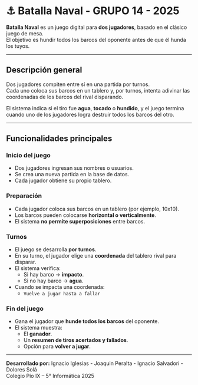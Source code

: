 # ⚓ Batalla Naval - GRUPO 14 - 2025

**Batalla Naval** es un juego digital para **dos jugadores**, basado en el clásico juego de mesa.  
El objetivo es hundir todos los barcos del oponente antes de que él hunda los tuyos.

---

## Descripción general

Dos jugadores compiten entre sí en una partida por turnos.  
Cada uno coloca sus barcos en un tablero y, por turnos, intenta adivinar las coordenadas de los barcos del rival disparando.

El sistema indica si el tiro fue **agua**, **tocado** o **hundido**, y el juego termina cuando uno de los jugadores logra destruir todos los barcos del otro.

---

## Funcionalidades principales

### Inicio del juego
- Dos jugadores ingresan sus nombres o usuarios.
- Se crea una nueva partida en la base de datos.
- Cada jugador obtiene su propio tablero.

### Preparación
- Cada jugador coloca sus barcos en un tablero (por ejemplo, 10x10).
- Los barcos pueden colocarse **horizontal o verticalmente**.
- El sistema **no permite superposiciones** entre barcos.

### Turnos
- El juego se desarrolla **por turnos**.
- En su turno, el jugador elige una **coordenada** del tablero rival para disparar.
- El sistema verifica:
  - Si hay barco → **impacto**.
  - Si no hay barco → **agua**.
- Cuando se impacta una coordenada:
  - `Vuelve a jugar hasta a fallar`

### Fin del juego
- Gana el jugador que **hunde todos los barcos** del oponente.
- El sistema muestra:
  - El **ganador**.
  - Un **resumen de tiros acertados y fallados**.
  - Opción para **volver a jugar**.

---

**Desarrollado por:** Ignacio Iglesias - Joaquin Peralta - Ignacio Salvadori - Dolores Solá  
Colegio Pío IX – 5° Informática 2025
